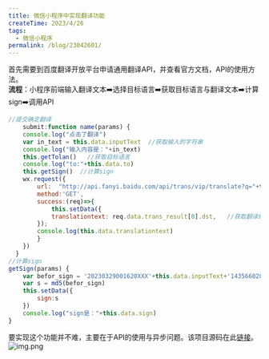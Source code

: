 ```yaml
---
title: 微信小程序中实现翻译功能
createTime: 2023/4/26
tags:
  - 微信小程序
permalink: /blog/23042601/
---
```


首先需要到百度翻译开放平台申请通用翻译API，并查看官方文档，API的使用方法。  
**流程**：小程序前端输入翻译文本➡️选择目标语言➡️获取目标语言与翻译文本➡️计算sign➡️调用API  
```js
//提交确定翻译
    submit:function name(params) {
    console.log("点击了翻译")
    var in_text = this.data.inputText  //获取输入的字符串
    console.log("输入内容是："+in_text)
    this.getTolan()   //获取目标语言
    console.log("to:"+this.data.to)
    this.getSign()  //计算sign
    wx.request({
        url:  "http://api.fanyi.baidu.com/api/trans/vip/translate?q="+this.data.inputText+"&from=auto&to="+this.data.to+"&appid=202303290016XXXXX&salt=1435660288&sign="+this.data.sign,
        method:'GET',
        success:(req)=>{
            this.setData({
            translationtext: req.data.trans_result[0].dst,   //获取翻译结果
        });
        console.log(this.data.translationtext)
        }
    })
  }
//计算sign
getSign(params) {
    var befor_sign = '20230329001620XXX'+this.data.inputText+'1435660288XXXXXXXXXXXXXX'
    var s = md5(befor_sign)
    this.setData({
        sign:s
    })
    console.log("sign是："+this.data.sign)
}
```
要实现这个功能并不难，主要在于API的使用与异步问题。该项目源码在此[链接](https://github.com/zhenghaoyang24/WeChatProjects-BlueWord)。
![img.png](/assets/23042601_01.gif)


